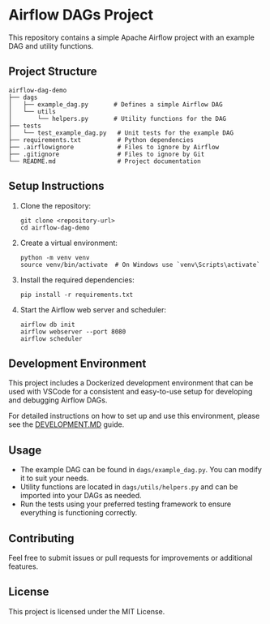 # Airflow DAGs Project

This repository contains a simple Apache Airflow project with an example DAG and utility functions. 

## Project Structure

```
airflow-dag-demo
├── dags
│   ├── example_dag.py       # Defines a simple Airflow DAG
│   └── utils
│       └── helpers.py       # Utility functions for the DAG
├── tests
│   └── test_example_dag.py   # Unit tests for the example DAG
├── requirements.txt          # Python dependencies
├── .airflowignore            # Files to ignore by Airflow
├── .gitignore                # Files to ignore by Git
└── README.md                 # Project documentation
```

## Setup Instructions

1. Clone the repository:
   ```
   git clone <repository-url>
   cd airflow-dag-demo
   ```

2. Create a virtual environment:
   ```
   python -m venv venv
   source venv/bin/activate  # On Windows use `venv\Scripts\activate`
   ```

3. Install the required dependencies:
   ```
   pip install -r requirements.txt
   ```

4. Start the Airflow web server and scheduler:
   ```
   airflow db init
   airflow webserver --port 8080
   airflow scheduler
   ```

## Development Environment

This project includes a Dockerized development environment that can be used with VSCode for a consistent and easy-to-use setup for developing and debugging Airflow DAGs.

For detailed instructions on how to set up and use this environment, please see the [DEVELOPMENT.MD](DEVELOPMENT.md) guide.

## Usage

- The example DAG can be found in `dags/example_dag.py`. You can modify it to suit your needs.
- Utility functions are located in `dags/utils/helpers.py` and can be imported into your DAGs as needed.
- Run the tests using your preferred testing framework to ensure everything is functioning correctly.

## Contributing

Feel free to submit issues or pull requests for improvements or additional features. 

## License

This project is licensed under the MIT License.